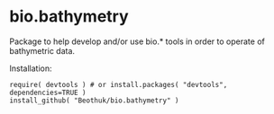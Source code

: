 # bio.bathymetry

Package to help develop and/or use bio.* tools in order to operate of bathymetric data.

Installation:

```
require( devtools ) # or install.packages( "devtools", dependencies=TRUE )
install_github( "Beothuk/bio.bathymetry" ) 
```

